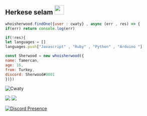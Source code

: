 ## Herkese selam <img src="https://cdn.discordapp.com/emojis/840877248331382836.gif?v=1" width="30px">

```js
whoisherwood.findOne({user : cwaty} , async (err , res) => {
if(err) return console.log(err)

if(!res){
let languages = []
languages.push["Javascript" , "Ruby" , "Python" , "Arduino "]

const Sherwood = new whoisherwood({
name: Tamercan,
age: 16,
from: Turkey,
discord: Sherwood#0001
})})
```


<img src="https://komarev.com/ghpvc/?username=Cwaty&label=Ziyaretçi%20Sayısı&color=3bb94e" alt="Cwaty"/>
<link rel="stylesheet" href="https://maxcdn.bootstrapcdn.com/font-awesome/4.4.0/css/font-awesome.min.css">
 
<p align="left">
<a href="https://instagram.com/tamercwn" target"blank_"><img src="https://img.shields.io/badge/INSTAGRAM%20-0e0101.svg?&style=for-the-badge&logo=instagram&logoColor=white"></a>
<a href="https://open.spotify.com/user/tbegsqrmhkkopy8rtuwxr3x0w" target"blank_"><img src="https://img.shields.io/badge/Spotify%20-0e0101.svg?&style=for-the-badge&logo=spotify&logoColor=white"></a>
 

[![Discord Presence](https://lanyard-profile-readme.vercel.app/api/338768594899042304?theme=dark&bg=0e0101&animated=false&hideDiscrim=false&borderRadius=30px)](https://discord.com/users/338768594899042304)


